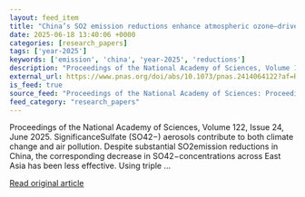 ```yaml
---
layout: feed_item
title: "China’s SO2 emission reductions enhance atmospheric ozone–driven sulfate aerosol production in East Asia"
date: 2025-06-18 13:40:06 +0000
categories: [research_papers]
tags: ['year-2025']
keywords: ['emission', 'china', 'year-2025', 'reductions']
description: "Proceedings of the National Academy of Sciences, Volume 122, Issue 24, June 2025"
external_url: https://www.pnas.org/doi/abs/10.1073/pnas.2414064122?af=R
is_feed: true
source_feed: "Proceedings of the National Academy of Sciences: Proceedings of the National Academy of Sciences: Table of Contents"
feed_category: "research_papers"
---
```


Proceedings of the National Academy of Sciences, Volume 122, Issue 24, June 2025. SignificanceSulfate (SO42−) aerosols contribute to both climate change and air pollution. Despite substantial SO2emission reductions in China, the corresponding decrease in SO42−concentrations across East Asia has been less effective. Using triple ...

[Read original article](https://www.pnas.org/doi/abs/10.1073/pnas.2414064122?af=R)
